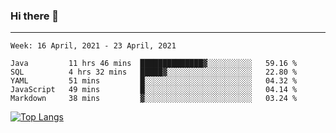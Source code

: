 ### Hi there 👋
---
<!--START_SECTION:waka-->
```text
Week: 16 April, 2021 - 23 April, 2021

Java         11 hrs 46 mins  ██████████████▓░░░░░░░░░░   59.16 % 
SQL          4 hrs 32 mins   █████▓░░░░░░░░░░░░░░░░░░░   22.80 % 
YAML         51 mins         █░░░░░░░░░░░░░░░░░░░░░░░░   04.32 % 
JavaScript   49 mins         █░░░░░░░░░░░░░░░░░░░░░░░░   04.14 % 
Markdown     38 mins         ▓░░░░░░░░░░░░░░░░░░░░░░░░   03.24 % 
```
<!--END_SECTION:waka-->

[![Top Langs](https://github-readme-stats.vercel.app/api/top-langs/?username=HyunAh-iia&layout=compact)](https://github.com/anuraghazra/github-readme-stats)
<!--
**HyunAh-iia/HyunAh-iia** is a ✨ _special_ ✨ repository because its `README.md` (this file) appears on your GitHub profile.

Here are some ideas to get you started:

- 🔭 I’m currently working on ...
- 🌱 I’m currently learning ...
- 👯 I’m looking to collaborate on ...
- 🤔 I’m looking for help with ...
- 💬 Ask me about ...
- 📫 How to reach me: ...
- 😄 Pronouns: ...
- ⚡ Fun fact: ...
-->
